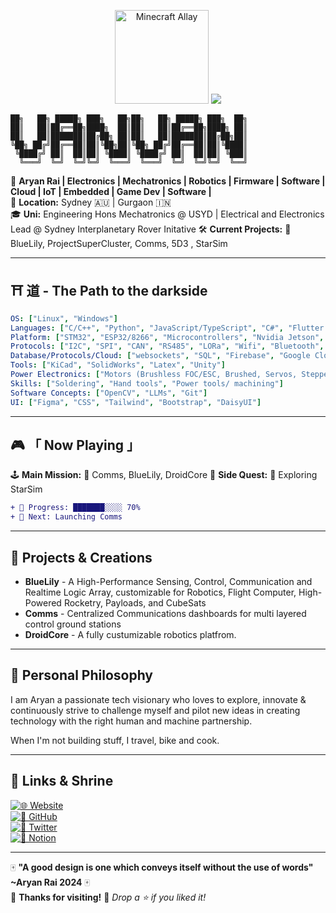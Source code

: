 <p align="center">
  <img src="https://tenor.com/view/minecraft-allay-mobvote-minecraft-live-mobvote2021-gif-23556599.gif" alt="Minecraft Allay" width="150"/>
  <img src="https://readme-typing-svg.demolab.com?font=Press+Start+2P&size=18&duration=2500&color=FFFFFF&background=446677&center=true&vCenter=true&lines=Welcome+to;YANYAN's;Git!;;">
</p>

```
██╗   ██╗ █████╗ ███╗   ██╗██╗   ██╗ █████╗ ███╗  ██╗
██║   ██║██╔══██╗████╗  ██║██║   ██║██╔══██╗████╗ ██║
██║   ██║███████║██╔██╗ ██║██║   ██║███████║██╔██╗██║
╚██╗ ██╔╝██╔══██║██║╚██╗██║╚██╗ ██╔╝██╔══██║██║╚████║
 ╚████╔╝ ██║  ██║██║ ╚████║ ╚████╔╝ ██║  ██║██║ ╚███║
  ╚═══╝  ╚═╝  ╚═╝╚═╝  ╚═══╝  ╚═══╝  ╚═╝  ╚═╝╚═╝  ╚══╝
```



🎌 **Aryan Rai | Electronics | Mechatronics | Robotics | Firmware | Software | Cloud | IoT | Embedded | Game Dev | Software |**  
📍 **Location:** Sydney 🇦🇺 | Gurgaon 🇮🇳  
🎓 **Uni:** Engineering Hons Mechatronics @ USYD | Electrical and Electronics Lead @ Sydney Interplanetary Rover Initative 
🛠 **Current Projects:** 🚀 BlueLily, ProjectSuperCluster, Comms, 5D3 , StarSim

---

## ⛩️ **道 - The Path to the darkside**  
```yaml
OS: ["Linux", "Windows"]
Languages: ["C/C++", "Python", "JavaScript/TypeScript", "C#", "Flutter (Partly)", "MATLAB (Partly)"]
Platform: ["STM32", "ESP32/8266", "Microcontrollers", "Nvidia Jetson", "Raspberry Pi", "Arduino"]
Protocols: ["I2C", "SPI", "CAN", "RS485", "LORa", "Wifi", "Bluetooth", "BLE"]
Database/Protocols/Cloud: ["websockets", "SQL", "Firebase", "Google Cloud", "Suprabase", "Rest", "MQTT"]
Tools: ["KiCad", "SolidWorks", "Latex", "Unity"]
Power Electronics: ["Motors (Brushless FOC/ESC, Brushed, Servos, Stepper)", "Battery Systems (LIPo, Liion)", "Latex", "Unity", "Linear Actuators", "Relays/Switching Methods"]
Skills: ["Soldering", "Hand tools", "Power tools/ machining"]
Software Concepts: ["OpenCV", "LLMs", "Git"]
UI: ["Figma", "CSS", "Tailwind", "Bootstrap", "DaisyUI"]
```

---

## 🎮 **「 Now Playing 」**  
🕹️ **Main Mission:** 🏮 Comms, BlueLily, DroidCore
📡 **Side Quest:** 🔴 Exploring StarSim
```diff
+ 🚀 Progress: ███████░░░░ 70%
+ 🎯 Next: Launching Comms
```

---

## 🧰 **Projects & Creations**

- **BlueLily** - A High-Performance Sensing, Control, Communication and Realtime Logic Array, customizable for Robotics, Flight Computer, High-Powered Rocketry, Payloads, and CubeSats
- **Comms** - Centralized Communications dashboards for multi layered control ground stations
- **DroidCore** - A fully custumizable robotics platfrom.

---

## 💭 **Personal Philosophy**

I am Aryan a passionate tech visionary who loves to explore, innovate & continuously strive to challenge myself and pilot new ideas in creating technology with the right human and machine partnership.

When I'm not building stuff, I travel, bike and cook.

---

## 🏯 **Links & Shrine**  
[![🌐 Website](https://img.shields.io/badge/Website-aryanrai.github.io-ffcc00?style=for-the-badge)](https://aryanrai.github.io/)  
[![🐙 GitHub](https://img.shields.io/badge/GitHub-@aryanrai-333?style=for-the-badge&logo=github)](https://github.com/aryanrai)  
[![📡 Twitter](https://img.shields.io/badge/Twitter-@yourhandle-1DA1F2?style=for-the-badge&logo=twitter)](https://twitter.com/yourhandle)  
[![📓 Notion](https://img.shields.io/badge/Notion-000000?style=for-the-badge&logo=notion)](https://notion.so/)  

---

🀄 **"A good design is one which conveys itself without the use of words" ~Aryan Rai 2024** 🀄  
🏯 **Thanks for visiting!** 🚀 *Drop a ⭐ if you liked it!*
